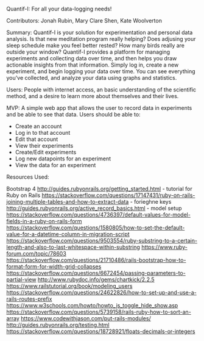 Quantif-I: For all your data-logging needs!

Contributors: Jonah Rubin, Mary Clare Shen, Kate Woolverton

Summary:
Quantif-I is your solution for experimentation and personal data analysis. Is that new meditation program really helping? Does adjusing your sleep schedule make you feel better rested? How many birds really are outside your window? Quantif-I provides a platform for managing experiments and collecting data over time, and then helps you draw actionable insights from that information. Simply log in, create a new experiment, and begin logging your data over time. You can see everything you’ve collected, and analyze your data using graphs and statistics.

Users: People with internet access, an basic understanding of the scientific method, and a desire to learn more about themselves and their lives.

MVP: 
A simple web app that allows the user to record data in experiments and be able to see that data. 
Users should be able to:
 - Create an account
 - Log in to that account
 - Edit that account
 - View their experiments
 - Create/Edit experiments
 - Log new datapoints for an experiment
 - View the data for an experiment



Resources Used:

Bootstrap 4
http://guides.rubyonrails.org/getting_started.html - tutorial for Ruby on Rails
https://stackoverflow.com/questions/17147431/ruby-on-rails-joining-multiple-tables-and-how-to-extract-data - forieghne keys
http://guides.rubyonrails.org/active_record_basics.html - model setup
https://stackoverflow.com/questions/4736397/default-values-for-model-fields-in-a-ruby-on-rails-form
https://stackoverflow.com/questions/1580805/how-to-set-the-default-value-for-a-datetime-column-in-migration-script
https://stackoverflow.com/questions/9503554/ruby-substring-to-a-certain-length-and-also-to-last-whitespace-within-substring
https://www.ruby-forum.com/topic/78603
https://stackoverflow.com/questions/21710486/rails-bootstrap-how-to-format-form-for-width-grid-collapses
https://stackoverflow.com/questions/6672454/passing-parameters-to-partial-view
http://www.rubydoc.info/gems/chartkick/2.2.5
https://www.railstutorial.org/book/modeling_users
https://stackoverflow.com/questions/24622826/how-to-set-up-and-use-a-rails-routes-prefix
https://www.w3schools.com/howto/howto_js_toggle_hide_show.asp
https://stackoverflow.com/questions/5739158/rails-ruby-how-to-sort-an-array
https://www.codewithjason.com/put-rails-modules/
http://guides.rubyonrails.org/testing.html
https://stackoverflow.com/questions/18728921/floats-decimals-or-integers

